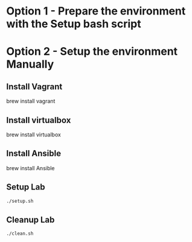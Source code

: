 # Option 1 - Prepare the environment with the Setup bash script

# Option 2 - Setup the environment Manually

## Install Vagrant
brew install vagrant

## Install virtualbox
brew install virtualbox

## Install Ansible
brew install Ansible

## Setup Lab
```bash
./setup.sh
```

## Cleanup Lab
```bash
./clean.sh
```

